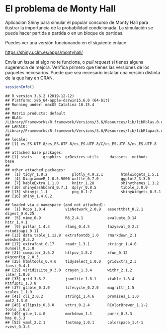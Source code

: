 El problema de Monty Hall
=========================

Aplicación Shiny para simular el popular concurso de Monty Hall para
ilustrar la importancia de la probabilidad condicionada. La simulación
se puede hacer partida a partida o en un bloque de partidas.

Puedes ver una versión funcionando en el siguiente enlace:

https://shiny.uclm.es/apps/montyhall/

Envía un _issue_ si algo no te funciona, o _pull request_ si tienes alguna sugerencia de mejora. Verifica primero que tienes las versiones de los paquetes necesarios. Puede que sea necesario instalar una versión distinta de la que hay en CRAN.


```r
sessionInfo()
```

```
## R version 3.6.2 (2019-12-12)
## Platform: x86_64-apple-darwin15.6.0 (64-bit)
## Running under: macOS Catalina 10.15.4
## 
## Matrix products: default
## BLAS:   /Library/Frameworks/R.framework/Versions/3.6/Resources/lib/libRblas.0.dylib
## LAPACK: /Library/Frameworks/R.framework/Versions/3.6/Resources/lib/libRlapack.dylib
## 
## locale:
## [1] es_ES.UTF-8/es_ES.UTF-8/es_ES.UTF-8/C/es_ES.UTF-8/es_ES.UTF-8
## 
## attached base packages:
## [1] stats     graphics  grDevices utils     datasets  methods   base     
## 
## other attached packages:
##  [1] tidyr_1.0.2           plotly_4.9.2.1        htmlwidgets_1.5.1    
##  [4] DiagrammeR_1.0.5.9000 waffle_0.7.0          ggplot2_3.3.0        
##  [7] kableExtra_1.1.0      knitr_1.28            shinythemes_1.1.2    
## [10] shinydashboard_0.7.1  dplyr_0.8.5           tibble_3.0.0         
## [13] shinyjs_1.1           png_0.1-7             shinyWidgets_0.5.1   
## [16] shiny_1.4.0.2        
## 
## loaded via a namespace (and not attached):
##  [1] Rcpp_1.0.4         visNetwork_2.0.9   assertthat_0.2.1   digest_0.6.25     
##  [5] mime_0.9           R6_2.4.1           evaluate_0.14      httr_1.4.1        
##  [9] pillar_1.4.3       rlang_0.4.5        lazyeval_0.2.2     rstudioapi_0.11   
## [13] data.table_1.12.8  extrafontdb_1.0    rmarkdown_2.1      webshot_0.5.2     
## [17] extrafont_0.17     readr_1.3.1        stringr_1.4.0      munsell_0.5.0     
## [21] compiler_3.6.2     httpuv_1.5.2       xfun_0.12          pkgconfig_2.0.3   
## [25] htmltools_0.4.0    tidyselect_1.0.0   gridExtra_2.3      fansi_0.4.1       
## [29] viridisLite_0.3.0  crayon_1.3.4       withr_2.1.2        later_1.0.0       
## [33] grid_3.6.2         jsonlite_1.6.1     xtable_1.8-4       Rttf2pt1_1.3.8    
## [37] gtable_0.3.0       lifecycle_0.2.0    magrittr_1.5       scales_1.1.0      
## [41] cli_2.0.2          stringi_1.4.6      promises_1.1.0     xml2_1.3.0        
## [45] ellipsis_0.3.0     vctrs_0.2.4        RColorBrewer_1.1-2 tools_3.6.2       
## [49] glue_1.4.0         markdown_1.1       purrr_0.3.3        hms_0.5.3         
## [53] yaml_2.2.1         fastmap_1.0.1      colorspace_1.4-1   rvest_0.3.5
```

